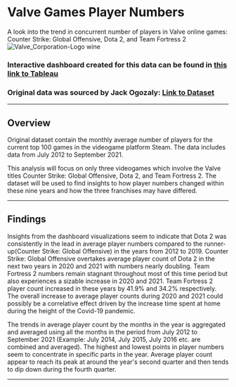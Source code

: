 # Valve Games Player Numbers
A look into the trend in concurrent number of players in Valve online games: Counter Strike: Global Offensive, Dota 2, and Team Fortress 2
![Valve_Corporation-Logo wine](https://github.com/dylanhjiang/Valve-Games-Player-Numbers/assets/137730071/576b9f30-29c4-491f-b823-aa5fce6267ec)


### Interactive dashboard created for this data can be found in [this link to Tableau](https://public.tableau.com/app/profile/dylan.jiang/viz/ValveGamesPlayerNumbers/Dashboard1)
### Original data was sourced by Jack Ogozaly: [Link to Dataset](https://www.kaggle.com/datasets/jackogozaly/steam-player-data)
__________________________________________________________________________________________________________________________________

## Overview 
  Original dataset contain the monthly average number of players for the current top 100 games in the videogame platform Steam. 
The data includes data from July 2012 to September 2021.

  This analysis will focus on only three videogames which involve the Valve titles Counter Strike: Global Offensive, Dota 2, and Team Fortress 2.
The dataset will be used to find insights to how player numbers changed within these nine years and how the three franchises may have differed. 

______________________________________________________________________________________________________________________________________

## Findings

  Insights from the dashboard visualizations seem to indicate that Dota 2 was consistently in the lead in average player numbers compared to the 
runner-up(Counter Strike: Global Offensive) in the years from 2012 to 2019. Counter Strike: Global Offensive overtakes average player count of Dota 2 in the next
two years in 2020 and 2021 with numbers nearly doubling. Team Fortress 2 numbers remain stagnant throughout most of this time period but also experiences a sizable 
increase in 2020 and 2021. Team Fortress 2 player count increased in these years by 41.9% and 34.2% respectively. The overall increase to average player counts
during 2020 and 2021 could possibly be a correlative effect driven by the increase time spent at home during the height of the Covid-19 pandemic. 

  The trends in average player count by the months in the year is aggregated and averaged using all the months in the period from July 2012 to September 2021
(Example: July 2014, July 2015, July 2016 etc. are combined and averaged). The highest and lowest points in player numbers seem to concentrate in specific parts 
in the year. Average player count appear to reach its peak at around the year's second quarter and then tends to dip down during the fourth quarter.   
_____________________________________________________________________________________________________________________________________________
